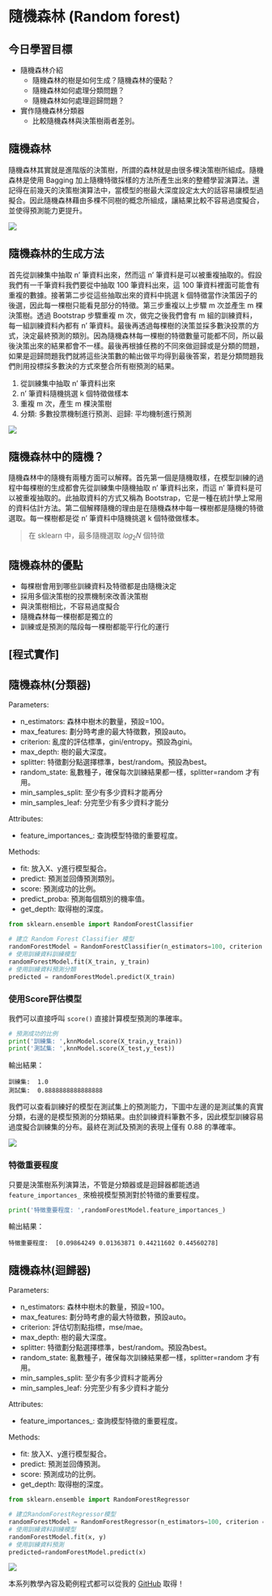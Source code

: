 # 隨機森林 (Random forest)

## 今日學習目標
- 隨機森林介紹
    - 隨機森林的樹是如何生成？隨機森林的優點？
    - 隨機森林如何處理分類問題？
    - 隨機森林如何處理迴歸問題？
- 實作隨機森林分類器
    - 比較隨機森林與決策樹兩者差別。


## 隨機森林
隨機森林其實就是進階版的決策樹，所謂的森林就是由很多棵決策樹所組成。隨機森林是使用 Bagging 加上隨機特徵採樣的方法所產生出來的整體學習演算法。還記得在前幾天的決策樹演算法中，當模型的樹最大深度設定太大的話容易讓模型過擬合。因此隨機森林藉由多棵不同樹的概念所組成，讓結果比較不容易過度擬合，並使得預測能力更提升。

![](./image/img14-1.png)

## 隨機森林的生成方法
首先從訓練集中抽取 n’ 筆資料出來，然而這 n’ 筆資料是可以被重複抽取的。假設我們有一千筆資料我們要從中抽取 100 筆資料出來，這 100 筆資料裡面可能會有重複的數據。接著第二步從這些抽取出來的資料中挑選 k 個特徵當作決策因子的後選，因此每一棵樹只能看見部分的特徵。第三步重複以上步驟 m 次並產生 m 棵決策樹。透過 Bootstrap 步驟重複 m 次，做完之後我們會有 m 組的訓練資料，每一組訓練資料內都有 n’ 筆資料。最後再透過每棵樹的決策並採多數決投票的方式，決定最終預測的類別。因為隨機森林每一棵樹的特徵數量可能都不同，所以最後決策出來的結果都會不一樣。最後再根據任務的不同來做迴歸或是分類的問題，如果是迴歸問題我們就將這些決策數的輸出做平均得到最後答案，若是分類問題我們則用投標採多數決的方式來整合所有樹預測的結果。

1. 從訓練集中抽取 n’ 筆資料出來
2. n’ 筆資料隨機挑選 k 個特徵做樣本
3. 重複 m 次，產生 m 棵決策樹
4. 分類: 多數投票機制進行預測、迴歸: 平均機制進行預測

![](./image/img14-2.png)

## 隨機森林中的隨機？
隨機森林中的隨機有兩種方面可以解釋。首先第一個是隨機取樣，在模型訓練的過程中每棵樹的生成都會先從訓練集中隨機抽取 n’ 筆資料出來，而這 n’ 筆資料是可以被重複抽取的。此抽取資料的方式又稱為 Bootstrap，它是一種在統計學上常用的資料估計方法。第二個解釋隨機的理由是在隨機森林中每一棵樹都是隨機的特徵選取。每一棵樹都是從 n’ 筆資料中隨機挑選 k 個特徵做樣本。

> 在 sklearn 中，最多隨機選取 𝑙𝑜𝑔<sub>2</sub>𝑁 個特徵

## 隨機森林的優點
- 每棵樹會用到哪些訓練資料及特徵都是由隨機決定
- 採用多個決策樹的投票機制來改善決策樹
- 與決策樹相比，不容易過度擬合
- 隨機森林每一棵樹都是獨立的
- 訓練或是預測的階段每一棵樹都能平行化的運行

## [程式實作]
## 隨機森林(分類器)

Parameters:
- n_estimators: 森林中樹木的數量，預設=100。
- max_features: 劃分時考慮的最大特徵數，預設auto。
- criterion: 亂度的評估標準，gini/entropy。預設為gini。
- max_depth: 樹的最大深度。
- splitter: 特徵劃分點選擇標準，best/random。預設為best。
- random_state: 亂數種子，確保每次訓練結果都一樣，splitter=random 才有用。
- min_samples_split: 至少有多少資料才能再分
- min_samples_leaf: 分完至少有多少資料才能分

Attributes:
- feature_importances_: 查詢模型特徵的重要程度。

Methods:
- fit: 放入X、y進行模型擬合。
- predict: 預測並回傳預測類別。
- score: 預測成功的比例。
- predict_proba: 預測每個類別的機率值。
- get_depth: 取得樹的深度。

```py
from sklearn.ensemble import RandomForestClassifier

# 建立 Random Forest Classifier 模型
randomForestModel = RandomForestClassifier(n_estimators=100, criterion = 'gini')
# 使用訓練資料訓練模型
randomForestModel.fit(X_train, y_train)
# 使用訓練資料預測分類
predicted = randomForestModel.predict(X_train)
```

### 使用Score評估模型
我們可以直接呼叫 `score()` 直接計算模型預測的準確率。

```py
# 預測成功的比例
print('訓練集: ',knnModel.score(X_train,y_train))
print('測試集: ',knnModel.score(X_test,y_test))
```

輸出結果：
```
訓練集:  1.0
測試集:  0.8888888888888888
```

我們可以查看訓練好的模型在測試集上的預測能力，下圖中左邊的是測試集的真實分類，右邊的是模型預測的分類結果。由於訓練資料筆數不多，因此模型訓練容易過度擬合訓練集的分布。最終在測試及預測的表現上僅有 0.88 的準確率。

![](./image/img14-3.png)

### 特徵重要程度
只要是決策樹系列演算法，不管是分類器或是迴歸器都能透過 `feature_importances_` 來檢視模型預測對於特徵的重要程度。

```py
print('特徵重要程度: ',randomForestModel.feature_importances_)
```

輸出結果：
```
特徵重要程度:  [0.09864249 0.01363871 0.44211602 0.44560278]
```

## 隨機森林(迴歸器)

Parameters:
- n_estimators: 森林中樹木的數量，預設=100。
- max_features: 劃分時考慮的最大特徵數，預設auto。
- criterion: 評估切割點指標，mse/mae。
- max_depth: 樹的最大深度。
- splitter: 特徵劃分點選擇標準，best/random。預設為best。
- random_state: 亂數種子，確保每次訓練結果都一樣，splitter=random 才有用。
- min_samples_split: 至少有多少資料才能再分
- min_samples_leaf: 分完至少有多少資料才能分

Attributes:
- feature_importances_: 查詢模型特徵的重要程度。

Methods:
- fit: 放入X、y進行模型擬合。
- predict: 預測並回傳預測。
- score: 預測成功的比例。
- get_depth: 取得樹的深度。

```py
from sklearn.ensemble import RandomForestRegressor

# 建立RandomForestRegressor模型
randomForestModel = RandomForestRegressor(n_estimators=100, criterion = 'mse')
# 使用訓練資料訓練模型
randomForestModel.fit(x, y)
# 使用訓練資料預測
predicted=randomForestModel.predict(x)
```

![](./image/img14-4.png)

本系列教學內容及範例程式都可以從我的 [GitHub](https://github.com/andy6804tw/2021-13th-ironman) 取得！